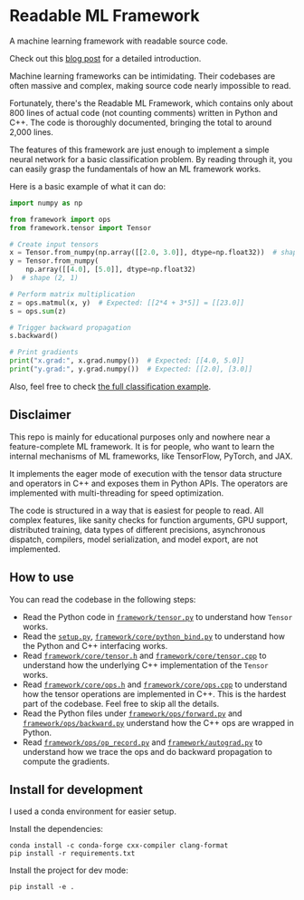 # Readable ML Framework

A machine learning framework with readable source code.

Check out this [blog post](https://haifengjin.com/build-an-ml-framework-from-scratch/) for a detailed introduction.

Machine learning frameworks can be intimidating. Their codebases are often
massive and complex, making source code nearly impossible to read.

Fortunately, there's the Readable ML Framework, which contains only about 800
lines of actual code (not counting comments) written in Python and C++. The
code is thoroughly documented, bringing the total to around 2,000 lines.

The features of this framework are just enough to implement a simple neural
network for a basic classification problem. By
reading through it, you can easily grasp the fundamentals of how an ML
framework works.

Here is a basic example of what it can do:

```py
import numpy as np

from framework import ops
from framework.tensor import Tensor

# Create input tensors
x = Tensor.from_numpy(np.array([[2.0, 3.0]], dtype=np.float32))  # shape (1, 2)
y = Tensor.from_numpy(
    np.array([[4.0], [5.0]], dtype=np.float32)
)  # shape (2, 1)

# Perform matrix multiplication
z = ops.matmul(x, y)  # Expected: [[2*4 + 3*5]] = [[23.0]]
s = ops.sum(z)

# Trigger backward propagation
s.backward()

# Print gradients
print("x.grad:", x.grad.numpy())  # Expected: [[4.0, 5.0]]
print("y.grad:", y.grad.numpy())  # Expected: [[2.0], [3.0]]
```

Also, feel free to check [the full classification 
  example](https://github.com/haifeng-jin/readable-ml-framework/blob/main/examples/classification_example_with_readable_ml_framework.ipynb).

## Disclaimer

This repo is mainly for educational purposes only and nowhere near a
feature-complete ML framework. It is for people, who want to learn the
internal mechanisms of ML frameworks, like TensorFlow, PyTorch, and JAX.

It implements the eager mode of execution with the tensor data structure and
operators in C++ and exposes them in Python APIs. The operators are implemented
with multi-threading for speed optimization.

The code is structured in a way that is easiest for people to read. All complex
features, like sanity checks for function arguments, GPU support, distributed
training, data types of different precisions, asynchronous dispatch, compilers,
model serialization, and model export, are not implemented.

## How to use

You can read the codebase in the following steps:

* Read the Python code in
  [`framework/tensor.py`](https://github.com/haifeng-jin/readable-ml-framework/blob/v0.0.1/framework/tensor.py)
  to understand how `Tensor` works.
* Read the
  [`setup.py`](https://github.com/haifeng-jin/readable-ml-framework/blob/v0.0.1/setup.py),
  [`framework/core/python_bind.py`](https://github.com/haifeng-jin/readable-ml-framework/blob/v0.0.1/framework/core/python_bind.cpp)
  to understand how the Python and C++ interfacing works.
* Read
  [`framework/core/tensor.h`](https://github.com/haifeng-jin/readable-ml-framework/blob/v0.0.1/framework/core/tensor.h)
  and
  [`framework/core/tensor.cpp`](https://github.com/haifeng-jin/readable-ml-framework/blob/v0.0.1/framework/core/tensor.cpp)
  to understand how the underlying C++ implementation of the `Tensor` works.
* Read
  [`framework/core/ops.h`](https://github.com/haifeng-jin/readable-ml-framework/blob/v0.0.1/framework/core/ops.h)
  and
  [`framework/core/ops.cpp`](https://github.com/haifeng-jin/readable-ml-framework/blob/v0.0.1/framework/core/ops.cpp)
  to understand how the tensor operations are implemented in C++. This is the
  hardest part of the codebase. Feel free to skip all the details.
* Read the Python files under [`framework/ops/forward.py`](https://github.com/haifeng-jin/readable-ml-framework/blob/v0.0.1/framework/ops/forward.py) and
  [`framework/ops/backward.py`](https://github.com/haifeng-jin/readable-ml-framework/blob/v0.0.1/framework/ops/backward.py) understand how the C++ ops are wrapped in Python.
* Read
  [`framework/ops/op_record.py`](https://github.com/haifeng-jin/readable-ml-framework/blob/v0.0.1/framework/ops/op_record.py)
  and
  [`framework/autograd.py`](https://github.com/haifeng-jin/readable-ml-framework/blob/v0.0.1/framework/autograd.py)
  to understand how we trace the ops and do backward propagation to compute
  the gradients.

## Install for development

I used a conda environment for easier setup.

Install the dependencies:

```
conda install -c conda-forge cxx-compiler clang-format
pip install -r requirements.txt
```

Install the project for dev mode:
```
pip install -e .
```
